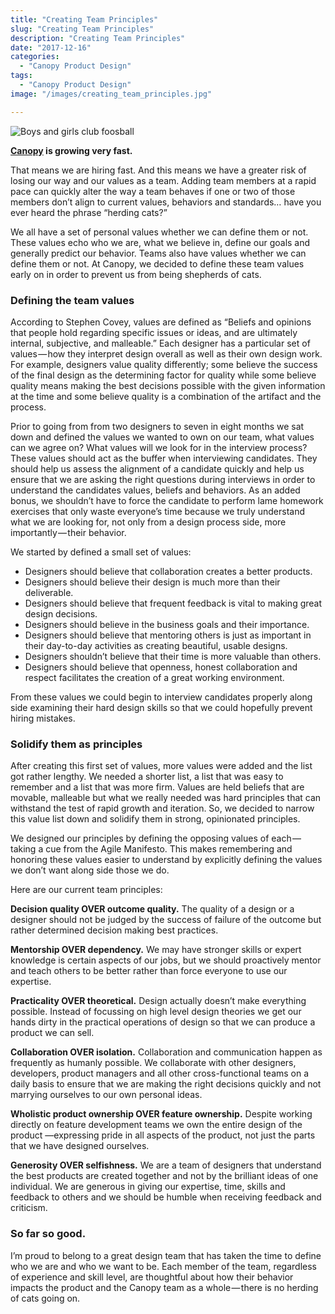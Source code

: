 ```yaml
---
title: "Creating Team Principles"
slug: "Creating Team Principles"
description: "Creating Team Principles"
date: "2017-12-16"
categories:
  - "Canopy Product Design"
tags:
  - "Canopy Product Design"
image: "/images/creating_team_principles.jpg"

---
```


![Boys and girls club foosball](/images/creating_team_principles.jpg)


**<a href="http://canopytax.com">Canopy</a> is growing very fast.**

That means we are hiring fast. And this means we have a greater risk of losing our way and our values as a team. Adding team members at a rapid pace can quickly alter the way a team behaves if one or two of those members don’t align to current values, behaviors and standards… have you ever heard the phrase “herding cats?”

We all have a set of personal values whether we can define them or not. These values echo who we are, what we believe in, define our goals and generally predict our behavior. Teams also have values whether we can define them or not. At Canopy, we decided to define these team values early on in order to prevent us from being shepherds of cats.

### Defining the team values

According to Stephen Covey, values are defined as “Beliefs and opinions that people hold regarding specific issues or ideas, and are ultimately internal, subjective, and malleable.” Each designer has a particular set of values — how they interpret design overall as well as their own design work. For example, designers value quality differently; some believe the success of the final design as the determining factor for quality while some believe quality means making the best decisions possible with the given information at the time and some believe quality is a combination of the artifact and the process.

Prior to going from from two designers to seven in eight months we sat down and defined the values we wanted to own on our team, what values can we agree on? What values will we look for in the interview process? These values should act as the buffer when interviewing candidates. They should help us assess the alignment of a candidate quickly and help us ensure that we are asking the right questions during interviews in order to understand the candidates values, beliefs and behaviors. As an added bonus, we shouldn’t have to force the candidate to perform lame homework exercises that only waste everyone’s time because we truly understand what we are looking for, not only from a design process side, more importantly — their behavior.

We started by defined a small set of values:

- Designers should believe that collaboration creates a better products.
- Designers should believe their design is much more than their deliverable.
- Designers should believe that frequent feedback is vital to making great design decisions.
- Designers should believe in the business goals and their importance.
- Designers should believe that mentoring others is just as important in their day-to-day activities as creating beautiful, usable designs.
- Designers shouldn’t believe that their time is more valuable than others.
- Designers should believe that openness, honest collaboration and respect facilitates the creation of a great working environment.

From these values we could begin to interview candidates properly along side examining their hard design skills so that we could hopefully prevent hiring mistakes.

### Solidify them as principles

After creating this first set of values, more values were added and the list got rather lengthy. We needed a shorter list, a list that was easy to remember and a list that was more firm. Values are held beliefs that are movable, malleable but what we really needed was hard principles that can withstand the test of rapid growth and iteration. So, we decided to narrow this value list down and solidify them in strong, opinionated principles.

We designed our principles by defining the opposing values of each — taking a cue from the Agile Manifesto. This makes remembering and honoring these values easier to understand by explicitly defining the values we don’t want along side those we do.

Here are our current team principles:

**Decision quality OVER outcome quality.** The quality of a design or a designer should not be judged by the success of failure of the outcome but rather determined decision making best practices.

**Mentorship OVER dependency.** We may have stronger skills or expert knowledge is certain aspects of our jobs, but we should proactively mentor and teach others to be better rather than force everyone to use our expertise.

**Practicality OVER theoretical.** Design actually doesn’t make everything possible. Instead of focussing on high level design theories we get our hands dirty in the practical operations of design so that we can produce a product we can sell.

**Collaboration OVER isolation.** Collaboration and communication happen as frequently as humanly possible. We collaborate with other designers, developers, product managers and all other cross-functional teams on a daily basis to ensure that we are making the right decisions quickly and not marrying ourselves to our own personal ideas.

**Wholistic product ownership OVER feature ownership.** Despite working directly on feature development teams we own the entire design of the product —expressing pride in all aspects of the product, not just the parts that we have designed ourselves.

**Generosity OVER selfishness.** We are a team of designers that understand the best products are created together and not by the brilliant ideas of one individual. We are generous in giving our expertise, time, skills and feedback to others and we should be humble when receiving feedback and criticism.

### So far so good.

I’m proud to belong to a great design team that has taken the time to define who we are and who we want to be. Each member of the team, regardless of experience and skill level, are thoughtful about how their behavior impacts the product and the Canopy team as a whole — there is no herding of cats going on.
